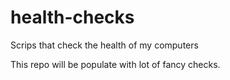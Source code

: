 # health-checks

Scrips that check the health of my computers

This repo will be populate with lot of fancy checks.
